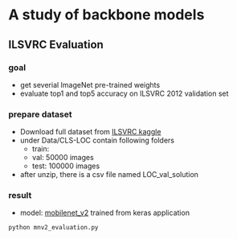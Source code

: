 # A study of backbone models
## ILSVRC Evaluation
### goal
- get severial ImageNet pre-trained weights
- evaluate top1 and top5 accuracy on ILSVRC 2012 validation set
### prepare dataset
- Download full dataset from [ILSVRC kaggle](https://www.kaggle.com/competitions/imagenet-object-localization-challenge/data)
- under Data/CLS-LOC contain following folders
  - train: 
  - val: 50000 images
  - test: 100000 images
- after unzip, there is a csv file named LOC_val_solution 
### result
- model: [mobilenet_v2](https://keras.io/api/applications/mobilenet/) trained from keras application
```
python mnv2_evaluation.py
```
